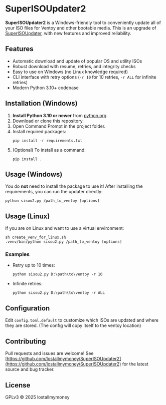 # SuperISOUpdater2

**SuperISOUpdater2** is a Windows-friendly tool to conveniently update all of your ISO files for Ventoy and other bootable media. This is an upgrade of [SuperISOUpdater](https://github.com/JoshuaVandaele/SuperISOUpdater), with new features and improved reliability.

## Features

- Automatic download and update of popular OS and utility ISOs
- Robust download with resume, retries, and integrity checks
- Easy to use on Windows (no Linux knowledge required)
- CLI interface with retry options (`-r 10` for 10 retries, `-r ALL` for infinite retries)
- Modern Python 3.10+ codebase

## Installation (Windows)

1. **Install Python 3.10 or newer** from [python.org](https://www.python.org/downloads/windows/).
2. Download or clone this repository.
3. Open Command Prompt in the project folder.
4. Install required packages:
   ```
   pip install -r requirements.txt
   ```
5. (Optional) To install as a command:
   ```
   pip install .
   ```

## Usage (Windows)

You do **not** need to install the package to use it! After installing the requirements, you can run the updater directly:

```
python sisou2.py /path_to_ventoy [options]
```


## Usage (Linux)

If you are on Linux and want to use a virtual environment:

```
sh create_venv_for_linux.sh
.venv/bin/python sisou2.py /path_to_ventoy [options]
```

### Examples

- Retry up to 10 times:
  ```
  python sisou2.py D:\path\to\ventoy -r 10
  ```
- Infinite retries:
  ```
  python sisou2.py D:\path\to\ventoy -r ALL
  ```

## Configuration

Edit `config.toml.default` to customize which ISOs are updated and where they are stored.
(The config will copy itself to the ventoy location)

## Contributing

Pull requests and issues are welcome!
See [https://github.com/lostallmymoney/SuperISOUpdater2](https://github.com/lostallmymoney/SuperISOUpdater2) for the latest source and bug tracker.

## License

GPLv3 © 2025 lostallmymoney